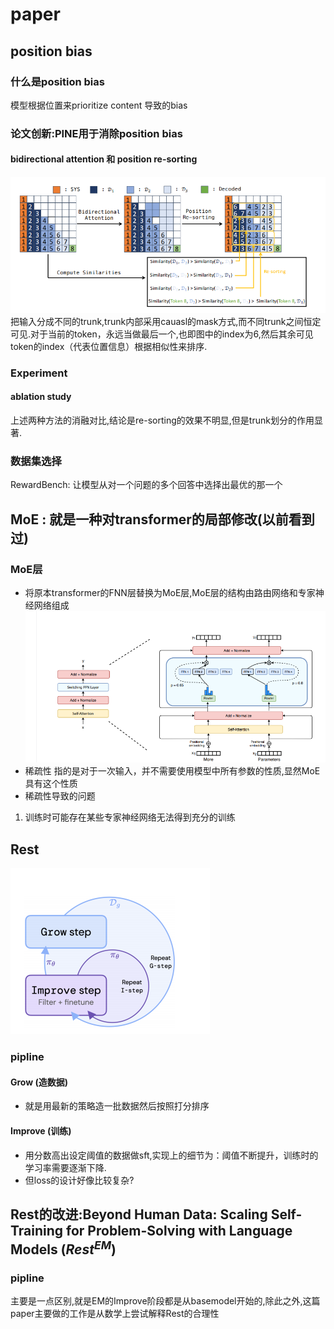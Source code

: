 # paper
## position bias
### 什么是position bias
模型根据位置来prioritize content 导致的bias
### 论文创新:PINE用于消除position bias

#### bidirectional attention 和 position  re-sorting
![1720148055162](image/day3/1720148055162.png)
把输入分成不同的trunk,trunk内部采用cauasl的mask方式,而不同trunk之间恒定可见.对于当前的token，永远当做最后一个,也即图中的index为6,然后其余可见token的index（代表位置信息）根据相似性来排序.

### Experiment
#### ablation study
上述两种方法的消融对比,结论是re-sorting的效果不明显,但是trunk划分的作用显著.

### 数据集选择
RewardBench: 让模型从对一个问题的多个回答中选择出最优的那一个

## MoE : 就是一种对transformer的局部修改(以前看到过)

### MoE层
- 将原本transformer的FNN层替换为MoE层,MoE层的结构由路由网络和专家神经网络组成
![1720162501887](image/day3/1720162501887.png)
- 稀疏性
指的是对于一次输入，并不需要使用模型中所有参数的性质,显然MoE具有这个性质
- 稀疏性导致的问题
1. 训练时可能存在某些专家神经网络无法得到充分的训练

## Rest
![1720164158851](image/day3/1720164158851.png)
### pipline
#### Grow (造数据)
- 就是用最新的策略造一批数据然后按照打分排序
#### Improve (训练)
- 用分数高出设定阈值的数据做sft,实现上的细节为：阈值不断提升，训练时的学习率需要逐渐下降.
- 但loss的设计好像比较复杂?

## Rest的改进:Beyond Human Data: Scaling Self-Training for Problem-Solving with Language Models ($Rest^{EM}$)
### pipline
<!-- #### Generate(E-step) -->
主要是一点区别,就是EM的Improve阶段都是从basemodel开始的,除此之外,这篇paper主要做的工作是从数学上尝试解释Rest的合理性